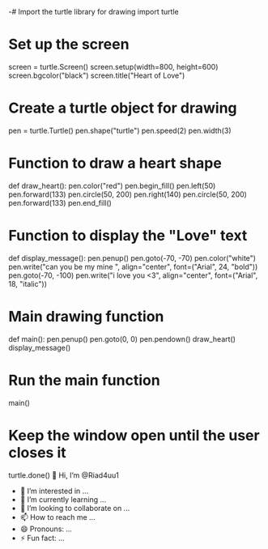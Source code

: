 -# Import the turtle library for drawing
import turtle

# Set up the screen
screen = turtle.Screen()
screen.setup(width=800, height=600)
screen.bgcolor("black")
screen.title("Heart of Love")

# Create a turtle object for drawing
pen = turtle.Turtle()
pen.shape("turtle")
pen.speed(2)
pen.width(3)

# Function to draw a heart shape
def draw_heart():
    pen.color("red")
    pen.begin_fill()
    pen.left(50)
    pen.forward(133)
    pen.circle(50, 200)
    pen.right(140)
    pen.circle(50, 200)
    pen.forward(133)
    pen.end_fill()

# Function to display the "Love" text
def display_message():
    pen.penup()
    pen.goto(-70, -70)
    pen.color("white")
    pen.write("can you be my mine ", align="center", font=("Arial", 24, "bold"))
    pen.goto(-70, -100)
    pen.write("i love you <3", align="center", font=("Arial", 18, "italic"))

# Main drawing function
def main():
    pen.penup()
    pen.goto(0, 0)
    pen.pendown()
    draw_heart()
    display_message()

# Run the main function
main()

# Keep the window open until the user closes it
turtle.done() 👋 Hi, I’m @Riad4uu1
- 👀 I’m interested in ...
- 🌱 I’m currently learning ...
- 💞️ I’m looking to collaborate on ...
- 📫 How to reach me ...
- 😄 Pronouns: ...
- ⚡ Fun fact: ...

<!---
Riad4uu1/Riad4uu1 is a ✨ special ✨ repository because its `README.md` (this file) appears on your GitHub profile.
You can click the Preview link to take a look at your changes.
--->
